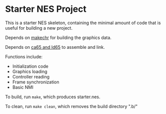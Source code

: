 # Starter NES Project

This is a starter NES skeleton, containing the minimal amount of code that is useful for building a new project.

Depends on [makechr](http://github.com/dustmop/makechr) for building the graphics data.

Depends on [ca65 and ld65](http://cc65.github.io/cc65/) to assemble and link.

Functions include:
* Initialization code
* Graphics loading
* Controller reading
* Frame synchronization
* Basic NMI

To build, run `make`, which produces starter.nes.

To clean, run `make clean`, which removes the build directory ".b/"
